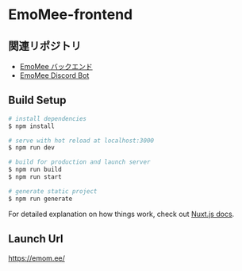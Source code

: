 # EmoMee-frontend

## 関連リポジトリ
- [EmoMee バックエンド](https://github.com/Kyutech-C3/EmoMee-backend)
- [EmoMee Discord Bot](https://github.com/Kyutech-C3/EmoMee-discord-bot)

## Build Setup

```bash
# install dependencies
$ npm install

# serve with hot reload at localhost:3000
$ npm run dev

# build for production and launch server
$ npm run build
$ npm run start

# generate static project
$ npm run generate
```

For detailed explanation on how things work, check out [Nuxt.js docs](https://nuxtjs.org).

## Launch Url
https://emom.ee/

